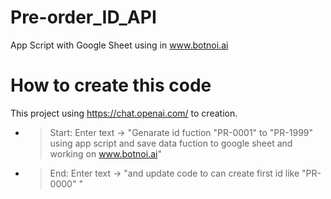 # Pre-order_ID_API
App Script with Google Sheet using in www.botnoi.ai

# How to create this code
This project using https://chat.openai.com/ to creation.
* > Start: Enter text -> "Genarate id fuction "PR-0001" to "PR-1999"  using app script and save data fuction to google sheet and working on www.botnoi.ai"
* > End: Enter text -> "and update code to can create first id like "PR-0000" "

